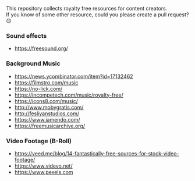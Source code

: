 This repository collects royalty free resources for content creators.  
If you know of some other resource, could you please create a pull request? 😊

### Sound effects

* https://freesound.org/

### Background Music

* https://news.ycombinator.com/item?id=17132462
* https://filmstro.com/music
* https://no-lick.com/
* https://incompetech.com/music/royalty-free/
* https://icons8.com/music/
* http://www.mobygratis.com/
* http://fesliyanstudios.com/
* https://www.jamendo.com/
* https://freemusicarchive.org/

### Video Footage (B-Roll)

* https://veed.me/blog/14-fantastically-free-sources-for-stock-video-footage/
* https://www.videvo.net/
* https://www.pexels.com
